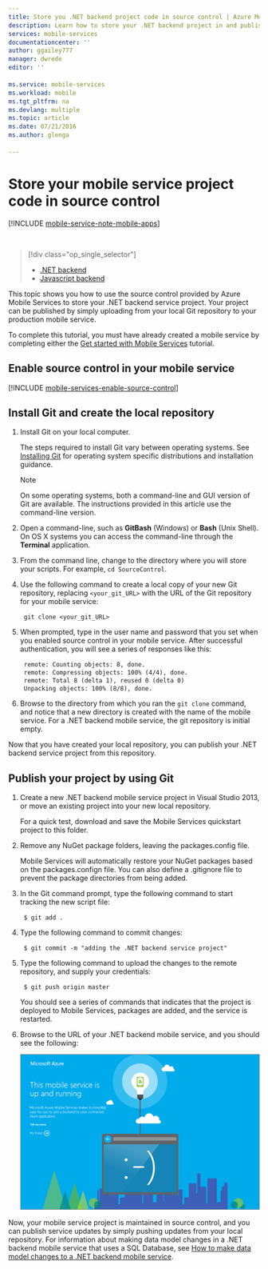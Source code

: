 ```yaml
---
title: Store you .NET backend project code in source control | Azure Mobile Services
description: Learn how to store your .NET backend project in and publish from a local Git repo on your computer.
services: mobile-services
documentationcenter: ''
author: ggailey777
manager: dwrede
editor: ''

ms.service: mobile-services
ms.workload: mobile
ms.tgt_pltfrm: na
ms.devlang: multiple
ms.topic: article
ms.date: 07/21/2016
ms.author: glenga

---
```

# Store your mobile service project code in source control
[!INCLUDE [mobile-service-note-mobile-apps](../../includes/mobile-services-note-mobile-apps.md)]

&nbsp;

> [!div class="op_single_selector"]
> * [.NET backend](mobile-services-dotnet-backend-store-code-source-control.md)
> * [Javascript backend](mobile-services-store-scripts-source-control.md)
> 
> 

This topic shows you how to use the source control provided by Azure Mobile Services to store your .NET backend service project. Your project can be published by simply uploading from your local Git repository to your production mobile service.

To complete this tutorial, you must have already created a mobile service by completing either the [Get started with Mobile Services](mobile-services-dotnet-backend-ios-get-started.md) tutorial.

## <a name="enable-source-control"></a>Enable source control in your mobile service
[!INCLUDE [mobile-services-enable-source-control](../../includes/mobile-services-enable-source-control.md)]

## <a name="clone-repo"></a>Install Git and create the local repository
1. Install Git on your local computer.
   
    The steps required to install Git vary between operating systems. See [Installing Git](http://git-scm.com/book/en/Getting-Started-Installing-Git) for operating system specific distributions and installation guidance.
   
   > [!NOTE]
   > On some operating systems, both a command-line and GUI version of Git are available. The instructions provided in this article use the command-line version.
   > 
2. Open a command-line, such as **GitBash** (Windows) or **Bash** (Unix Shell). On OS X systems you can access the command-line through the **Terminal** application.
3. From the command line, change to the directory where you will store your scripts. For example, `cd SourceControl`.
4. Use the following command to create a local copy of your new Git repository, replacing `<your_git_URL>` with the URL of the Git repository for your mobile service:
   
        git clone <your_git_URL>
5. When prompted, type in the user name and password that you set when you enabled source control in your mobile service. After successful authentication, you will see a series of responses like this:
   
        remote: Counting objects: 8, done.
        remote: Compressing objects: 100% (4/4), done.
        remote: Total 8 (delta 1), reused 0 (delta 0)
        Unpacking objects: 100% (8/8), done.
6. Browse to the directory from which you ran the `git clone` command, and notice that a new directory is created with the name of the mobile service. For a .NET backend mobile service, the git repository is initial empty.

Now that you have created your local repository, you can publish your .NET backend service project from this repository.

## <a name="deploy-scripts"></a>Publish your project by using Git
1. Create a new .NET backend mobile service project in Visual Studio 2013, or move an existing project into your new local repository.
   
    For a quick test, download and save the Mobile Services quickstart project to this folder.
2. Remove any NuGet package folders, leaving the packages.config file.
   
    Mobile Services will automatically restore your NuGet packages based on the packages.confign file. You can also define a .gitignore file to prevent the package directories from being added.
3. In the Git command prompt, type the following command to start tracking the new script file:
   
        $ git add .
4. Type the following command to commit changes:
   
        $ git commit -m "adding the .NET backend service project"
5. Type the following command to upload the changes to the remote repository, and supply your credentials:
   
        $ git push origin master
   
    You should see a series of commands that indicates that the project is deployed to Mobile Services, packages are added, and the service is restarted.
6. Browse to the URL of your .NET backend mobile service, and you should see the following:
   
    ![Mobile Services startup page](./media/mobile-services-dotnet-backend-store-code-source-control/mobile-service-startup.png)

Now, your mobile service project is maintained in source control, and you can publish service updates by simply pushing updates from your local repository. For information about making data model changes in a .NET backend mobile service that uses a SQL Database, see [How to make data model changes to a .NET backend mobile service](mobile-services-dotnet-backend-how-to-use-code-first-migrations.md).

<!-- Anchors. -->

<!-- Images. -->

<!-- URLs. -->
[Git website]: http://git-scm.com
[Source control]: http://msdn.microsoft.com/library/windowsazure/c25aaede-c1f0-4004-8b78-113708761643
[Installing Git]: http://git-scm.com/book/en/Getting-Started-Installing-Git
[Get started with Mobile Services]: mobile-services-dotnet-backend-ios-get-started.md
[How to make data model changes to a .NET backend mobile service]: mobile-services-dotnet-backend-how-to-use-code-first-migrations.md
